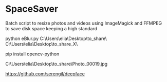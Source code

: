 # SpaceSaver

Batch script to resize photos and videos using ImageMagick and FFMPEG to save disk space keeping a high standard

python eBlur.py C:\Users\elia\Desktop\to_share\ C:\Users\elia\Desktop\to_share_X\

pip install opencv-python

C:\Users\elia\Desktop\to_share\Photo_00019.jpg

<https://github.com/serengil/deepface>

